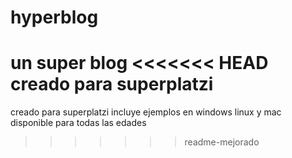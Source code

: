 # hyperblog
un super blog 
<<<<<<< HEAD
creado para superplatzi 
=======
creado para superplatzi 
incluye ejemplos en windows linux y mac
disponible para todas las edades 
>>>>>>> readme-mejorado
